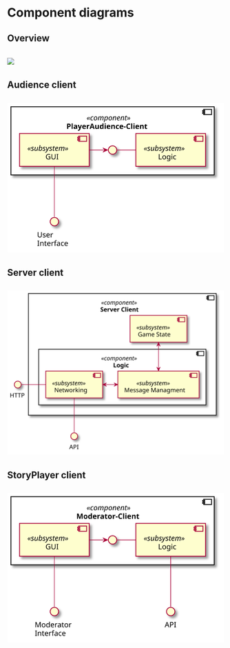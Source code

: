 # Component diagrams

## Overview
![](diagrams/overview.svg)
---

## Audience client
![](diagrams/PlayerAudienceClientComponentDiagram.svg)
---

## Server client
![](diagrams/ServerClientComponentDiagram.svg)
---

## StoryPlayer client
![](diagrams/ModeratorClientComponentDiagram.svg)
---